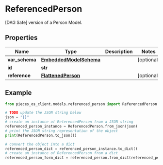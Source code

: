 # ReferencedPerson

[DAG Safe] version of a Person Model. 

## Properties

Name | Type | Description | Notes
------------ | ------------- | ------------- | -------------
**var_schema** | [**EmbeddedModelSchema**](EmbeddedModelSchema) |  | [optional] 
**id** | **str** |  | 
**reference** | [**FlattenedPerson**](FlattenedPerson) |  | [optional] 

## Example

```python
from pieces_os_client.models.referenced_person import ReferencedPerson

# TODO update the JSON string below
json = "{}"
# create an instance of ReferencedPerson from a JSON string
referenced_person_instance = ReferencedPerson.from_json(json)
# print the JSON string representation of the object
print(ReferencedPerson.to_json())

# convert the object into a dict
referenced_person_dict = referenced_person_instance.to_dict()
# create an instance of ReferencedPerson from a dict
referenced_person_form_dict = referenced_person.from_dict(referenced_person_dict)
```


